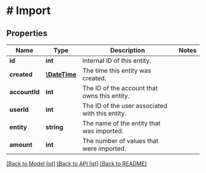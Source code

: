 # # Import

## Properties

Name | Type | Description | Notes
------------ | ------------- | ------------- | -------------
**id** | **int** | Internal ID of this entity. | 
**created** | [**\DateTime**](\DateTime.md) | The time this entity was created. | 
**accountId** | **int** | The ID of the account that owns this entity. | 
**userId** | **int** | The ID of the user associated with this entity. | 
**entity** | **string** | The name of the entity that was imported. | 
**amount** | **int** | The number of values that were imported. | 

[[Back to Model list]](../../README.md#documentation-for-models) [[Back to API list]](../../README.md#documentation-for-api-endpoints) [[Back to README]](../../README.md)


